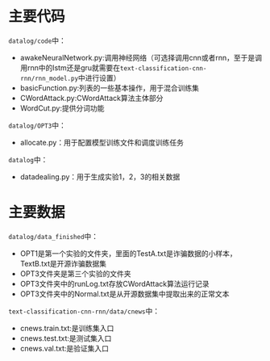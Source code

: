 # 主要代码

``datalog/code``中：

 - awakeNeuralNetwork.py:调用神经网络（可选择调用cnn或者rnn，至于是调用rnn中的lstm还是gru就需要在``text-classification-cnn-rnn/rnn_model.py``中进行设置）
 - basicFunction.py:列表的一些基本操作，用于混合训练集
 - CWordAttack.py:CWordAttack算法主体部分
 - WordCut.py:提供分词功能

``datalog/OPT3``中：

 - allocate.py：用于配置模型训练文件和调度训练任务

``datalog``中：

 - datadealing.py：用于生成实验1，2，3的相关数据



# 主要数据

``datalog/data_finished``中：

 - OPT1是第一个实验的文件夹，里面的TestA.txt是诈骗数据的小样本，TextB.txt是开源诈骗数据集
 - OPT3文件夹是第三个实验的文件夹
 - OPT3文件夹中的runLog.txt存放CWordAttack算法运行记录
 - OPT3文件夹中的Normal.txt是从开源数据集中提取出来的正常文本

``text-classification-cnn-rnn/data/cnews``中：

 - cnews.train.txt:是训练集入口
 - cnews.test.txt:是测试集入口
 - cnews.val.txt:是验证集入口